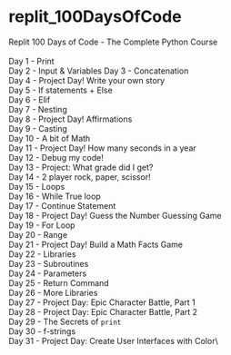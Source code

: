 # replit_100DaysOfCode
Replit 100 Days of Code - The Complete Python Course\
\
Day 1 - Print\
Day 2 - Input & Variables
Day 3 - Concatenation\
Day 4 - Project Day! Write your own story\
Day 5 - If statements + Else\
Day 6 - Elif\
Day 7 - Nesting\
Day 8 - Project Day! Affirmations\
Day 9 - Casting\
Day 10 - A bit of Math\
Day 11 - Project Day! How many seconds in a year\
Day 12 - Debug my code!\
Day 13 - Project: What grade did I get?\
Day 14 - 2 player rock, paper, scissor!\
Day 15 - Loops\
Day 16 - While True loop\
Day 17 - Continue Statement\
Day 18 - Project Day! Guess the Number Guessing Game\
Day 19 - For Loop\
Day 20 - Range\
Day 21 - Project Day! Build a Math Facts Game\
Day 22 - Libraries\
Day 23 - Subroutines\
Day 24 - Parameters\
Day 25 - Return Command\
Day 26 - More Libraries\
Day 27 - Project Day: Epic Character Battle, Part 1\
Day 28 - Project Day: Epic Character Battle, Part 2\
Day 29 - The Secrets of `print`\
Day 30 - f-strings\
Day 31 - Project Day: Create User Interfaces with Color\

